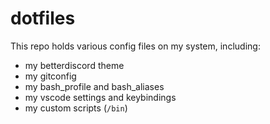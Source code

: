 # dotfiles

This repo holds various config files on my system, including:

* my betterdiscord theme
* my gitconfig
* my bash_profile and bash_aliases
* my vscode settings and keybindings
* my custom scripts (`/bin`)
